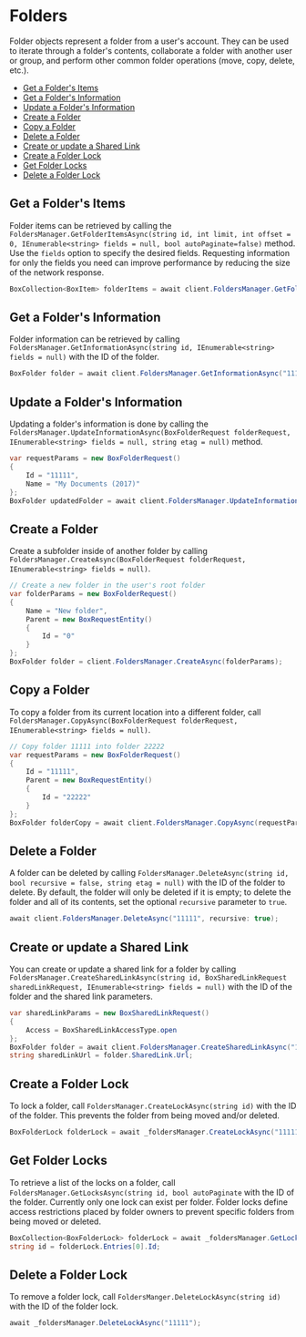 Folders
=======

Folder objects represent a folder from a user's account. They can be used to
iterate through a folder's contents, collaborate a folder with another user or
group, and perform other common folder operations (move, copy, delete, etc.).

<!-- START doctoc generated TOC please keep comment here to allow auto update -->
<!-- DON'T EDIT THIS SECTION, INSTEAD RE-RUN doctoc TO UPDATE -->


- [Get a Folder's Items](#get-a-folders-items)
- [Get a Folder's Information](#get-a-folders-information)
- [Update a Folder's Information](#update-a-folders-information)
- [Create a Folder](#create-a-folder)
- [Copy a Folder](#copy-a-folder)
- [Delete a Folder](#delete-a-folder)
- [Create or update a Shared Link](#create-or-update-a-shared-link)
- [Create a Folder Lock](#create-a-folder-lock)
- [Get Folder Locks](#get-folder-locks)
- [Delete a Folder Lock](#delete-a-folder-lock)

<!-- END doctoc generated TOC please keep comment here to allow auto update -->

Get a Folder's Items
--------------------

Folder items can be retrieved by calling the
`FoldersManager.GetFolderItemsAsync(string id, int limit, int offset = 0, IEnumerable<string> fields = null, bool autoPaginate=false)`
method. Use the `fields` option to specify the desired fields.
Requesting information for only the fields you need can improve performance by reducing the size of the network response.

<!-- sample get_folders_id_items -->
```c#
BoxCollection<BoxItem> folderItems = await client.FoldersManager.GetFolderItemsAsync("11111", 100);
```

Get a Folder's Information
--------------------------

Folder information can be retrieved by calling
`FoldersManager.GetInformationAsync(string id, IEnumerable<string> fields = null)`
with the ID of the folder.

<!-- sample get_folders_id -->
```c#
BoxFolder folder = await client.FoldersManager.GetInformationAsync("11111");
```

Update a Folder's Information
-----------------------------

Updating a folder's information is done by calling the
`FoldersManager.UpdateInformationAsync(BoxFolderRequest folderRequest, IEnumerable<string> fields = null, string etag = null)`
method.

<!-- sample put_folders_id -->
```c#
var requestParams = new BoxFolderRequest()
{
    Id = "11111",
    Name = "My Documents (2017)"
};
BoxFolder updatedFolder = await client.FoldersManager.UpdateInformationAsync(requestParams);
```

Create a Folder
---------------

Create a subfolder inside of another folder by calling
`FoldersManager.CreateAsync(BoxFolderRequest folderRequest, IEnumerable<string> fields = null)`.

<!-- sample post_folders -->
```c#
// Create a new folder in the user's root folder
var folderParams = new BoxFolderRequest()
{
    Name = "New folder",
    Parent = new BoxRequestEntity()
    {
        Id = "0"
    }
};
BoxFolder folder = client.FoldersManager.CreateAsync(folderParams);
```

Copy a Folder
-------------

To copy a folder from its current location into a different folder, call
`FoldersManager.CopyAsync(BoxFolderRequest folderRequest, IEnumerable<string> fields = null)`.

<!-- sample post_folders_id_copy -->
```c#
// Copy folder 11111 into folder 22222
var requestParams = new BoxFolderRequest()
{
    Id = "11111",
    Parent = new BoxRequestEntity()
    {
        Id = "22222"
    }
};
BoxFolder folderCopy = await client.FoldersManager.CopyAsync(requestParams);
```

Delete a Folder
---------------

A folder can be deleted by calling `FoldersManager.DeleteAsync(string id, bool recursive = false, string etag = null)`
with the ID of the folder to delete.  By default, the folder will only be deleted if it is empty; to delete the
folder and all of its contents, set the optional `recursive` parameter to `true`.

<!-- sample delete_folders_id -->
```c#
await client.FoldersManager.DeleteAsync("11111", recursive: true);
```

Create or update a Shared Link
---------------------------------

You can create or update a shared link for a folder by calling
`FoldersManager.CreateSharedLinkAsync(string id, BoxSharedLinkRequest sharedLinkRequest, IEnumerable<string> fields = null)`
with the ID of the folder and the shared link parameters.

<!-- sample put_folders_id add_shared_link-->
```c#
var sharedLinkParams = new BoxSharedLinkRequest()
{
    Access = BoxSharedLinkAccessType.open
};
BoxFolder folder = await client.FoldersManager.CreateSharedLinkAsync("11111", sharedLinkParams);
string sharedLinkUrl = folder.SharedLink.Url;
```

Create a Folder Lock
-------------

To lock a folder, call
`FoldersManager.CreateLockAsync(string id)`
with the ID of the folder. This prevents the folder from being moved and/or deleted.

```c#
BoxFolderLock folderLock = await _foldersManager.CreateLockAsync("11111");
```

Get Folder Locks
-------------------------

To retrieve a list of the locks on a folder, call
`FoldersManager.GetLocksAsync(string id, bool autoPaginate`
with the ID of the folder. Currently only one lock can exist per folder. Folder locks define access restrictions placed by folder owners to prevent specific folders from being moved or deleted.

```c#
BoxCollection<BoxFolderLock> folderLock = await _foldersManager.GetLocksAsync("11111");
string id = folderLock.Entries[0].Id;
```

Delete a Folder Lock
------------------

To remove a folder lock, call
`FoldersManger.DeleteLockAsync(string id)`
with the ID of the folder lock.

```c#
await _foldersManager.DeleteLockAsync("11111");
```
